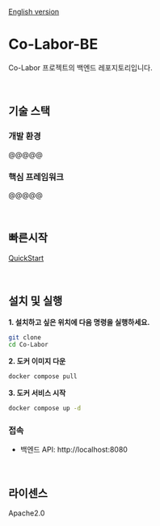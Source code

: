 [English version](https://github.com/Co-Labor-Project/Co-Labor-BE/blob/develop/README.en.md)

# Co-Labor-BE
Co-Labor 프로젝트의 백엔드 레포지토리입니다. 

<br/>

## 기술 스택
### 개발 환경
@@@@@

### 핵심 프레임워크
@@@@@

<br/>

## 빠른시작
[QuickStart](https://github.com/Co-Labor-Project/deploy/blob/main/README.md)


<br/>

## 설치 및 실행

**1. 설치하고 싶은 위치에 다음 명령을 실행하세요.**
```bash
git clone
cd Co-Labor
```


**2. 도커 이미지 다운**
```bash
docker compose pull
```


**3. 도커 서비스 시작**
```bash
docker compose up -d
```


### 접속
- 백엔드 API: http://localhost:8080


<br/>


## 라이센스
Apache2.0


